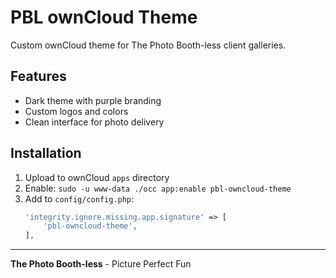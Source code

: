 # PBL ownCloud Theme

Custom ownCloud theme for The Photo Booth-less client galleries.

## Features
- Dark theme with purple branding
- Custom logos and colors
- Clean interface for photo delivery

## Installation
1. Upload to ownCloud `apps` directory
2. Enable: `sudo -u www-data ./occ app:enable pbl-owncloud-theme`
3. Add to `config/config.php`:
   ```php
   'integrity.ignore.missing.app.signature' => [
       'pbl-owncloud-theme',
   ],
   ```

---
**The Photo Booth-less** - Picture Perfect Fun